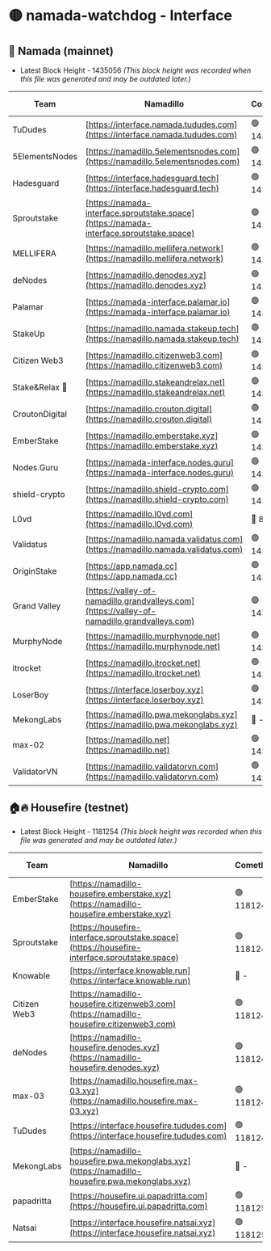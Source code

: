 # 🟡 namada-watchdog - Interface

## 🚀 Namada (mainnet)
- Latest Block Height - 1435056 *(This block height was recorded when this file was generated and may be outdated later.)*

| Team | Namadillo | CometBFT | Indexer | MASP Indexer |
|-|-|-|-|-|
| TuDudes | [https://interface.namada.tududes.com](https://interface.namada.tududes.com) | 🟢 1435029 | 🟢 1435029 | 🟢 1435028 |
| 5ElementsNodes | [https://namadillo.5elementsnodes.com](https://namadillo.5elementsnodes.com) | 🟢 1435029 | 🔴 - | 🔴 - |
| Hadesguard | [https://interface.hadesguard.tech](https://interface.hadesguard.tech) | 🟢 1435034 | 🟢 1435033 | 🟢 1435033 |
| Sproutstake | [https://namada-interface.sproutstake.space](https://namada-interface.sproutstake.space) | 🟢 1435034 | 🟢 1435034 | 🟢 1435034 |
| MELLIFERA | [https://namadillo.mellifera.network](https://namadillo.mellifera.network) | 🟢 1435035 | 🟢 1435035 | 🟢 1435035 |
| deNodes | [https://namadillo.denodes.xyz](https://namadillo.denodes.xyz) | 🟢 1435036 | 🟢 1435036 | 🟢 1435036 |
| Palamar | [https://namada-interface.palamar.io](https://namada-interface.palamar.io) | 🟢 1435037 | 🟢 1435036 | 🟢 1435036 |
| StakeUp | [https://namadillo.namada.stakeup.tech](https://namadillo.namada.stakeup.tech) | 🟢 1435037 | 🟢 1435037 | 🟢 1435037 |
| Citizen Web3 | [https://namadillo.citizenweb3.com](https://namadillo.citizenweb3.com) | 🟢 1435038 | 🔴 1426384 | 🟢 1435037 |
| Stake&Relax 🦥 | [https://namadillo.stakeandrelax.net](https://namadillo.stakeandrelax.net) | 🟢 1435039 | 🟢 1435039 | 🟢 1435039 |
| CroutonDigital | [https://namadillo.crouton.digital](https://namadillo.crouton.digital) | 🟢 1435039 | 🔴 1338918 | 🟢 1435039 |
| EmberStake | [https://namadillo.emberstake.xyz](https://namadillo.emberstake.xyz) | 🟢 1435040 | 🟢 1435040 | 🟢 1435040 |
| Nodes.Guru | [https://namada-interface.nodes.guru](https://namada-interface.nodes.guru) | 🟢 1435040 | 🟢 1435040 | 🟢 1435040 |
| shield-crypto | [https://namadillo.shield-crypto.com](https://namadillo.shield-crypto.com) | 🟢 1435041 | 🟢 1435041 | 🟢 1435041 |
| L0vd | [https://namadillo.l0vd.com](https://namadillo.l0vd.com) | 🔴 894059 | 🔴 1276705 | 🔴 894059 |
| Validatus | [https://namadillo.namada.validatus.com](https://namadillo.namada.validatus.com) | 🟢 1435042 | 🔴 1338199 | 🟢 1435042 |
| OriginStake | [https://app.namada.cc](https://app.namada.cc) | 🟢 1435043 | 🟢 1435043 | 🟢 1435042 |
| Grand Valley | [https://valley-of-namadillo.grandvalleys.com](https://valley-of-namadillo.grandvalleys.com) | 🟢 1435043 | 🟢 1435043 | 🟢 1435043 |
| MurphyNode | [https://namadillo.murphynode.net](https://namadillo.murphynode.net) | 🟢 1435044 | 🟢 1435044 | 🔴 - |
| itrocket | [https://namadillo.itrocket.net](https://namadillo.itrocket.net) | 🟢 1435044 | 🔴 1339267 | 🔴 - |
| LoserBoy | [https://interface.loserboy.xyz](https://interface.loserboy.xyz) | 🟢 1435046 | 🟢 1435046 | 🔴 - |
| MekongLabs | [https://namadillo.pwa.mekonglabs.xyz](https://namadillo.pwa.mekonglabs.xyz) | 🔴 - | 🔴 - | 🔴 - |
| max-02 | [https://namadillo.net](https://namadillo.net) | 🟢 1435056 | 🟢 1435056 | 🟢 1435056 |
| ValidatorVN | [https://namadillo.validatorvn.com](https://namadillo.validatorvn.com) | 🟢 1435056 | 🟢 1435056 | 🟢 1435056 |

## 🏠🔥 Housefire (testnet)
- Latest Block Height - 1181254 *(This block height was recorded when this file was generated and may be outdated later.)*

| Team | Namadillo | CometBFT | Indexer | MASP Indexer |
|-|-|-|-|-|
| EmberStake | [https://namadillo-housefire.emberstake.xyz](https://namadillo-housefire.emberstake.xyz) | 🟢 1181245 | 🟢 1181245 | 🔴 1083022 |
| Sproutstake | [https://housefire-interface.sproutstake.space](https://housefire-interface.sproutstake.space) | 🟢 1181245 | 🟢 1181245 | 🟢 1181245 |
| Knowable | [https://interface.knowable.run](https://interface.knowable.run) | 🔴 - | 🔴 - | 🔴 - |
| Citizen Web3 | [https://namadillo-housefire.citizenweb3.com](https://namadillo-housefire.citizenweb3.com) | 🟢 1181246 | 🔴 1162824 | 🔴 - |
| deNodes | [https://namadillo-housefire.denodes.xyz](https://namadillo-housefire.denodes.xyz) | 🟢 1181248 | 🟢 1181248 | 🟢 1181248 |
| max-03 | [https://namadillo.housefire.max-03.xyz](https://namadillo.housefire.max-03.xyz) | 🟢 1181248 | 🟢 1181248 | 🟢 1181249 |
| TuDudes | [https://interface.housefire.tududes.com](https://interface.housefire.tududes.com) | 🟢 1181249 | 🟢 1181249 | 🟢 1181249 |
| MekongLabs | [https://namadillo-housefire.pwa.mekonglabs.xyz](https://namadillo-housefire.pwa.mekonglabs.xyz) | 🔴 - | 🔴 - | 🔴 - |
| papadritta | [https://housefire.ui.papadritta.com](https://housefire.ui.papadritta.com) | 🟢 1181253 | 🔴 972185 | 🟢 1181254 |
| Natsai | [https://interface.housefire.natsai.xyz](https://interface.housefire.natsai.xyz) | 🟢 1181254 | 🟢 1181254 | 🟢 1181254 |

